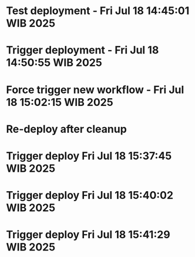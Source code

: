 # Test deployment - Fri Jul 18 14:45:01 WIB 2025
# Trigger deployment - Fri Jul 18 14:50:55 WIB 2025
# Force trigger new workflow - Fri Jul 18 15:02:15 WIB 2025
# Re-deploy after cleanup
# Trigger deploy Fri Jul 18 15:37:45 WIB 2025
# Trigger deploy Fri Jul 18 15:40:02 WIB 2025
# Trigger deploy Fri Jul 18 15:41:29 WIB 2025
